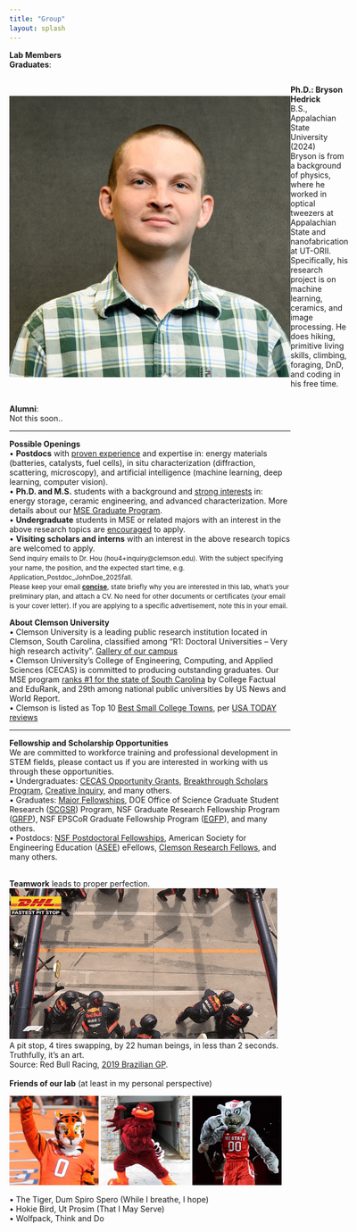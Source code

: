 ```yaml
---
title: "Group"
layout: splash
---
```

<!-- &bull;&nbsp;text<br> -->
<b>Lab Members</b><br>
<b>Graduates</b>:<br>
<div style="display: flex; align-items: center;">
  <img src="assets/group/placeholder_member_BH.jpg" alt="member_BH">
  <div>
    <p><b>Ph.D.: Bryson Hedrick</b><br>
    B.S., Appalachian State University (2024)<br>
    Bryson is from a background of physics, where he worked in optical tweezers at Appalachian State and nanofabrication at UT-ORII. Specifically, his research project is on machine learning, ceramics, and image processing. He does hiking, primitive living skills, climbing, foraging, DnD, and coding in his free time.</p>
  </div>
</div>
<!-- <img src="/assets/group/placeholder_member_1.jpg" alt="Member" height="160 px" /><br>
<br>
 -->

<!-- <b>M.S.: JohnDoe2 </b>, Fall 2025, (xxx@clemson.edu)<br>
Education: B.S., xxx University (2020)<br>
say something about yourself.<br>
<br>
<b>Undergraduates</b>:<br>
<img src="/assets/group/placeholder_wide.jpg" alt="placeholder_wide"><br>
JaneDoe3, Fall 2025, (xxx@clemson.edu)<br>
say something about yourself.<br>
<br> -->
<b>Alumni</b>:<br>
Not this soon..<br>
<hr>
<!-- <b>Group Member Awards and Accomplishments</b><br>
<br>
<b>Group Member Internships and Employments</b><br>
<br>
 -->
<b>Possible Openings</b><br>
&bull;&nbsp;<strong>Postdocs</strong> with <u>proven experience</u> and expertise in: energy materials (batteries, catalysts, fuel cells), in situ characterization (diffraction, scattering, microscopy), and artificial intelligence (machine learning, deep learning, computer vision).<br>
&bull;&nbsp;<strong>Ph.D. and M.S.</strong> students with a background and <u>strong interests</u> in: energy storage, ceramic engineering, and advanced characterization. More details about our <a href="https://www.clemson.edu/cecas/departments/mse/academics/graduate/index.html">MSE Graduate Program</a>.<br>
&bull;&nbsp;<strong>Undergraduate</strong> students in MSE or related majors with an interest in the above research topics are <u>encouraged</u> to apply.<br>
&bull;&nbsp;<strong>Visiting scholars and interns</strong> with an interest in the above research topics are welcomed to apply.<br>
<small> Send inquiry emails to Dr. Hou (hou4+inquiry@clemson.edu). With the subject specifying your name, the position, and the expected start time, e.g. Application_Postdoc_JohnDoe_2025fall.<br> Please keep your email <strong><u>concise</u></strong>, state briefly why you are interested in this lab, what’s your preliminary plan, and attach a CV. No need for other documents or certificates (your email is your cover letter). If you are applying to a specific advertisement, note this in your email.<br></small>

<b>About Clemson University</b><br>
&bull;&nbsp;Clemson University is a leading public research institution located in Clemson, South Carolina, classified among “R1: Doctoral Universities – Very high research activity”. <a href="https://donghou-lab.github.io/assets/images/clemson_gallery.pdf">Gallery of our campus</a><br>
&bull;&nbsp;Clemson University’s College of Engineering, Computing, and Applied Sciences (CECAS) is committed to producing outstanding graduates. Our MSE program <u>ranks #1 for the state of South Carolina</u> by College Factual and EduRank, and 29th among national public universities by US News and World Report.<br>
&bull;&nbsp;Clemson is listed as Top 10 <u>Best Small College Towns</u>, per <a href="https://10best.usatoday.com/awards/best-small-college-town/">USA TODAY reviews</a><br>
<!-- &bull;&nbsp;Clemson University and our lab do not discriminate against any person or group based on age, color, disability, gender, pregnancy, national origin, race, religion, sexual orientation, veteran status or genetic information. <strong>Women, racial and ethnic minorities, individuals with disabilities, and veterans are encouraged</strong> to join us.<br> -->
<!-- To support diversity, inclusion, and equity, the <em>Division of Research</em> established a committee of peers and enacted an <a href="https://www.clemson.edu/research/division-of-research/about-division/inclusiveness.html">Inclusive Excellence Strategic Plan</a>.  -->
<hr>

<b>Fellowship and Scholarship Opportunities</b><br>
We are committed to workforce training and professional development in STEM fields, please contact us if you are interested in working with us through these opportunities.<br>
&bull;&nbsp;Undergraduates: <a href="https://www.clemson.edu/cecas/students/engagement/opportunities.html">CECAS Opportunity Grants</a>, <a href="https://www.clemson.edu/cuhonors/opportunities/breakthrough-scholars/index.html">Breakthrough Scholars Program</a>, <a href="https://www.clemson.edu/centers-institutes/watt/creative-inquiry/index.html">Creative Inquiry</a>, and many others.<br>
&bull;&nbsp;Graduates: <a href="https://www.clemson.edu/major-fellowships/search-fellowships/index.html">Major Fellowships</a>, DOE Office of Science Graduate Student Research (<a href="https://science.osti.gov/wdts/scgsr">SCGSR</a>) Program, NSF Graduate Research Fellowship Program (<a href="https://www.nsfgrfp.org/">GRFP</a>), NSF EPSCoR Graduate Fellowship Program (<a href="https://new.nsf.gov/funding/opportunities/nsf-epscor-graduate-fellowship-program-egfp">EGFP</a>), and many others.<br>
&bull;&nbsp;Postdocs: <a href="https://new.nsf.gov/funding/postdocs">NSF Postdoctoral Fellowships</a>, American Society for Engineering Education (<a href="https://efellows.asee.org">ASEE</a>) eFellows, <a href="https://www.clemson.edu/research/division-of-research/resources/r-init-sub-pages/research-fellows.html">Clemson Research Fellows</a>, and many others.<br>
<br>

<b>Teamwork</b> leads to proper perfection.<br> 
<img src="/assets/group/RedBull_PitStop.gif" alt="Red Bull Pit Stop, gif" /> <br>
A pit stop, 4 tires swapping, by 22 human beings, in less than 2 seconds. Truthfully, it’s an art.<br> Source: Red Bull Racing, <a href="https://www.youtube.com/watch?v=wsCriICZ-nA">2019 Brazilian GP</a>.<br>
<br>
<b>Friends of our lab</b> (at least in my personal perspective)
<p float="left">
  <img src="/assets/group/Member_TheTiger.jpg" width="160 px" />
  <img src="/assets/group/Member_HokieBird.jpg" width="160 px" /> 
  <img src="/assets/group/Member_Wolfpack.jpg" width="160 px" />
</p>
&bull;&nbsp;The Tiger, Dum Spiro Spero (While I breathe, I hope)<br>
&bull;&nbsp;Hokie Bird, Ut Prosim (That I May Serve)<br>
&bull;&nbsp;Wolfpack, Think and Do<br>